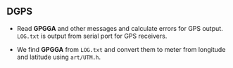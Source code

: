 ## DGPS

* Read **GPGGA** and other messages and calculate errors for GPS output. ```LOG.txt``` is output from serial port for GPS receivers.

* We find **GPGGA** from ```LOG.txt``` and convert them to meter from longitude and latitude using ```art/UTM.h```.
